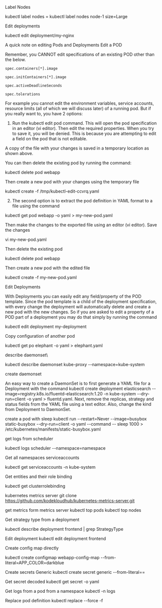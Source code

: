Label Nodes

kubectl label nodes <node-name> <label-key>=<key-value>
kubectl label nodes node-1 size=Large

Edit deployments

kubectl edit deployment/my-nginx

A quick note on editing Pods and Deployments
Edit a POD

Remember, you CANNOT edit specifications of an existing POD other than the below.

    spec.containers[*].image

    spec.initContainers[*].image

    spec.activeDeadlineSeconds

    spec.tolerations

For example you cannot edit the environment variables, service accounts, resource limits (all of which we will discuss later) of a running pod. But if you really want to, you have 2 options:

1. Run the kubectl edit pod <pod name> command.  This will open the pod specification in an editor (vi editor). Then edit the required properties. When you try to save it, you will be denied. This is because you are attempting to edit a field on the pod that is not editable.

A copy of the file with your changes is saved in a temporary location as shown above.

You can then delete the existing pod by running the command:

kubectl delete pod webapp


Then create a new pod with your changes using the temporary file

kubectl create -f /tmp/kubectl-edit-ccvrq.yaml


2. The second option is to extract the pod definition in YAML format to a file using the command

kubectl get pod webapp -o yaml > my-new-pod.yaml

Then make the changes to the exported file using an editor (vi editor). Save the changes

vi my-new-pod.yaml

Then delete the existing pod

kubectl delete pod webapp

Then create a new pod with the edited file

kubectl create -f my-new-pod.yaml


Edit Deployments

With Deployments you can easily edit any field/property of the POD template. Since the pod template is a child of the deployment specification,  with every change the deployment will automatically delete and create a new pod with the new changes. So if you are asked to edit a property of a POD part of a deployment you may do that simply by running the command

kubectl edit deployment my-deployment 

Copy configuration of another pod

kubectl get po elephant -o yaml > elephant.yaml

describe daemonset\

kubectl describe daemonset kube-proxy --namespace=kube-system

create daemonset

An easy way to create a DaemonSet is to first generate a YAML file for a Deployment with the command kubectl create deployment elasticsearch --image=registry.k8s.io/fluentd-elasticsearch:1.20 -n kube-system --dry-run=client -o yaml > fluentd.yaml. Next, remove the replicas, strategy and status fields from the YAML file using a text editor. Also, change the kind from Deployment to DaemonSet.

create a pod with sleep 
kubectl run --restart=Never --image=busybox static-busybox --dry-run=client -o yaml --command -- sleep 1000 > /etc/kubernetes/manifests/static-busybox.yaml

get logs from scheduler 

kubectl logs scheduler --namespace=namespace

Get all namespaces serviceaccounts

kubectl get serviceaccounts -n kube-system

Get entities and their role binding

kubectl get clusterrolebinding

kubernetes metrics server 
git clone https://github.com/kodekloudhub/kubernetes-metrics-server.git

get metrics form metrics server 
kubectl top pods
kubectl top nodes

Get strategy type from a deployment

kubectl describe deployment frontend | grep StrategyType

Edit deployment
kubectl edit deployment frontend

Create config map directly 

kubectl create configmap webapp-config-map --from-literal=APP_COLOR=darkblue

Create secrets 
    Generic
kubectl create secret generic <secret-name> --from-literal=<key>=<value>

Get secret decoded
kubectl get secret <secret-name> -o yaml

Get logs from a pod from a namespace
kubectl -n <namespace> logs <pod>

Replace pod definition
kubectl replace --force -f <file>